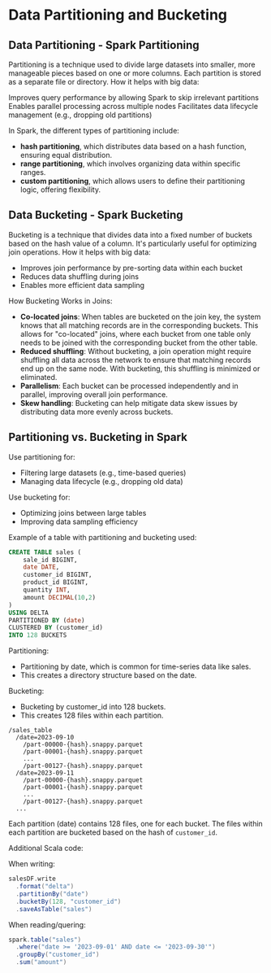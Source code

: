 # Data Partitioning and Bucketing

## Data Partitioning - Spark Partitioning
Partitioning is a technique used to divide large datasets into smaller, more manageable pieces based on one or more columns. Each partition is stored as a separate file or directory.
How it helps with big data:

Improves query performance by allowing Spark to skip irrelevant partitions
Enables parallel processing across multiple nodes
Facilitates data lifecycle management (e.g., dropping old partitions)

In Spark, the different types of partitioning include:

- **hash partitioning**, which distributes data based on a hash function, ensuring equal distribution.
- **range partitioning**, which involves organizing data within specific ranges.
- **custom partitioning**, which allows users to define their partitioning logic, offering flexibility.

## Data Bucketing - Spark Bucketing
Bucketing is a technique that divides data into a fixed number of buckets based on the hash value of a column. It's particularly useful for optimizing join operations.
How it helps with big data:

- Improves join performance by pre-sorting data within each bucket
- Reduces data shuffling during joins
- Enables more efficient data sampling


How Bucketing Works in Joins:

- **Co-located joins**: When tables are bucketed on the join key, the system knows that all matching records are in the corresponding buckets. This allows for "co-located" joins, where each bucket from one table only needs to be joined with the corresponding bucket from the other table.
- **Reduced shuffling**: Without bucketing, a join operation might require shuffling all data across the network to ensure that matching records end up on the same node. With bucketing, this shuffling is minimized or eliminated.
- **Parallelism**: Each bucket can be processed independently and in parallel, improving overall join performance.
- **Skew handling**: Bucketing can help mitigate data skew issues by distributing data more evenly across buckets.



## Partitioning vs. Bucketing in Spark

Use partitioning for:

- Filtering large datasets (e.g., time-based queries)
- Managing data lifecycle (e.g., dropping old data)


Use bucketing for:

- Optimizing joins between large tables
- Improving data sampling efficiency

Example of a table with partitioning and bucketing used: 

```sql
CREATE TABLE sales (
    sale_id BIGINT,
    date DATE,
    customer_id BIGINT,
    product_id BIGINT,
    quantity INT,
    amount DECIMAL(10,2)
)
USING DELTA
PARTITIONED BY (date)
CLUSTERED BY (customer_id)
INTO 128 BUCKETS

```

Partitioning:

- Partitioning by date, which is common for time-series data like sales.
- This creates a directory structure based on the date.


Bucketing:

- Bucketing by customer_id into 128 buckets.
- This creates 128 files within each partition.

```
/sales_table
  /date=2023-09-10
    /part-00000-{hash}.snappy.parquet
    /part-00001-{hash}.snappy.parquet
    ...
    /part-00127-{hash}.snappy.parquet
  /date=2023-09-11
    /part-00000-{hash}.snappy.parquet
    /part-00001-{hash}.snappy.parquet
    ...
    /part-00127-{hash}.snappy.parquet
  ...
```

Each partition (date) contains 128 files, one for each bucket. The files within each partition are bucketed based on the hash of `customer_id`.

Additional Scala code: 

When writing:

```scala
salesDF.write
  .format("delta")
  .partitionBy("date")
  .bucketBy(128, "customer_id")
  .saveAsTable("sales")
```

When reading/quering: 
```scala
spark.table("sales")
  .where("date >= '2023-09-01' AND date <= '2023-09-30'")
  .groupBy("customer_id")
  .sum("amount")
```